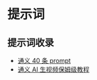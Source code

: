 # 提示词

## 提示词收录

- [通义 40 条 prompt](https://mp.weixin.qq.com/s/E71JnW2BsADV_e6tMio0kw)
- [通义 AI 生视频保姆级教程](https://mp.weixin.qq.com/s/oW9YPQObmFOgvfqSomWMcA)
